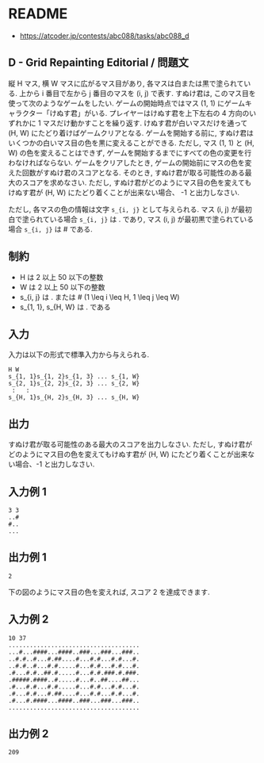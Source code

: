 # README
- <https://atcoder.jp/contests/abc088/tasks/abc088_d>
## D - Grid Repainting Editorial / 問題文
縦 H マス, 横 W マスに広がるマス目があり, 各マスは白または黒で塗られている.
上から i 番目で左から j 番目のマスを (i, j) で表す.
すぬけ君は, このマス目を使って次のようなゲームをしたい.
ゲームの開始時点ではマス (1, 1) にゲームキャラクター「けぬす君」がいる.
プレイヤーはけぬす君を上下左右の 4 方向のいずれかに 1 マスだけ動かすことを繰り返す.
けぬす君が白いマスだけを通って (H, W) にたどり着けばゲームクリアとなる.
ゲームを開始する前に, すぬけ君はいくつかの白いマス目の色を黒に変えることができる.
ただし, マス (1, 1) と (H, W) の色を変えることはできず,
ゲームを開始するまでにすべての色の変更を行わなければならない.
ゲームをクリアしたとき, ゲームの開始前にマスの色を変えた回数がすぬけ君のスコアとなる.
そのとき, すぬけ君が取る可能性のある最大のスコアを求めなさい.
ただし, すぬけ君がどのようにマス目の色を変えてもけぬす君が (H, W) にたどり着くことが出来ない場合、
-1 と出力しなさい.

ただし, 各マスの色の情報は文字 `s_{i, j}` として与えられる.
マス (i, j) が最初白で塗られている場合 `s_{i, j}` は . であり,
マス (i, j) が最初黒で塗られている場合 `s_{i, j}` は # である.
## 制約
* H は 2 以上 50 以下の整数
* W は 2 以上 50 以下の整数
* s_{i, j} は . または # (1 \leq i \leq H, 1 \leq j \leq W)
* s_{1, 1}, s_{H, W} は . である
## 入力
入力は以下の形式で標準入力から与えられる.

```
H W
s_{1, 1}s_{1, 2}s_{1, 3} ... s_{1, W}
s_{2, 1}s_{2, 2}s_{2, 3} ... s_{2, W}
 :   :
s_{H, 1}s_{H, 2}s_{H, 3} ... s_{H, W}
```
## 出力
すぬけ君が取る可能性のある最大のスコアを出力しなさい.
ただし, すぬけ君がどのようにマス目の色を変えてもけぬす君が (H, W) にたどり着くことが出来ない場合、-1 と出力しなさい.
## 入力例 1

```
3 3
..#
#..
...
```
## 出力例 1
```
2
```

下の図のようにマス目の色を変えれば, スコア 2 を達成できます.
## 入力例 2
```
10 37
.....................................
...#...####...####..###...###...###..
..#.#..#...#.##....#...#.#...#.#...#.
..#.#..#...#.#.....#...#.#...#.#...#.
.#...#.#..##.#.....#...#.#.###.#.###.
.#####.####..#.....#...#..##....##...
.#...#.#...#.#.....#...#.#...#.#...#.
.#...#.#...#.##....#...#.#...#.#...#.
.#...#.####...####..###...###...###..
.....................................
```
## 出力例 2
```
209
```
